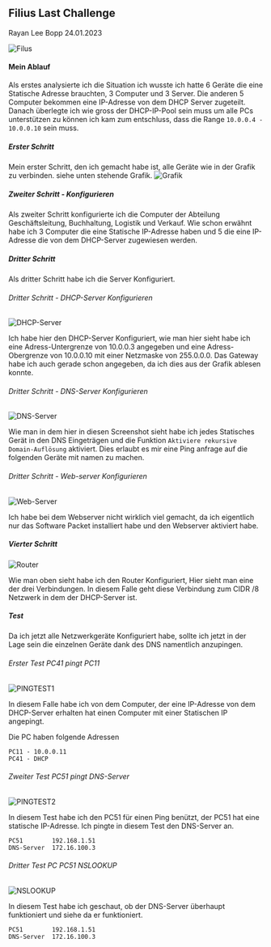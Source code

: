 ## Filius Last Challenge
Rayan Lee Bopp
24.01.2023

![Filus](ImagesDok/FIL1.png)

#### Mein Ablauf

Als erstes analysierte ich die Situation ich wusste ich hatte 6 Geräte die eine Statische Adresse brauchten, 3 Computer und 3 Server.
Die anderen 5 Computer bekommen eine IP-Adresse von dem DHCP Server zugeteilt.
Danach überlegte ich wie gross der DHCP-IP-Pool sein muss um alle PCs unterstützen zu können ich kam zum entschluss, dass die Range `10.0.0.4 - 10.0.0.10` sein muss.

##### Erster Schritt

Mein erster Schritt, den ich gemacht habe ist, alle Geräte wie in der Grafik zu verbinden. siehe unten stehende Grafik.
![Grafik](ImagesDok/FILVORLAGE.png)

##### Zweiter Schritt - Konfigurieren

Als zweiter Schritt konfigurierte ich die Computer der Abteilung Geschäftsleitung, Buchhaltung, Logistik und Verkauf.
Wie schon erwähnt habe ich 3 Computer die eine Statische IP-Adresse haben und 5 die eine IP-Adresse die von dem DHCP-Server zugewiesen werden.

##### Dritter Schritt

Als dritter Schritt habe ich die Server Konfiguriert.

###### Dritter Schritt - DHCP-Server Konfigurieren
![DHCP-Server](ImagesDok/DHCP.jpg)

Ich habe hier den DHCP-Server Konfiguriert, wie man hier sieht habe ich eine Adress-Untergrenze von 10.0.0.3 angegeben und eine Adress-Obergrenze von 10.0.0.10 mit einer Netzmaske von 255.0.0.0. Das Gateway habe ich auch gerade schon angegeben, da ich dies aus der Grafik ablesen konnte.

###### Dritter Schritt - DNS-Server Konfigurieren
![DNS-Server](ImagesDok/DNS.jpg)

Wie man in dem hier in diesen Screenshot sieht habe ich jedes Statisches Gerät in den DNS Eingeträgen und die Funktion `Aktiviere rekursive Domain-Auflösung` aktiviert.
Dies erlaubt es mir eine Ping anfrage auf die folgenden Geräte mit namen zu machen.

###### Dritter Schritt - Web-server Konfigurieren
![Web-Server](ImagesDok/Webserver.p.jpg)

Ich habe bei dem Webserver nicht wirklich viel gemacht, da ich eigentlich nur das Software Packet installiert habe und den Webserver aktiviert habe.

##### Vierter Schritt
![Router](ImagesDok/rt.jpg)

Wie man oben sieht habe ich den Router Konfiguriert, Hier sieht man eine der drei Verbindungen. In diesem Falle geht diese Verbindung zum CIDR /8 Netzwerk in dem der DHCP-Server ist.

##### Test

Da ich jetzt alle Netzwerkgeräte Konfiguriert habe, sollte ich jetzt in der Lage sein die einzelnen Geräte dank des DNS namentlich anzupingen.

###### Erster Test PC41 pingt PC11
![PINGTEST1](ImagesDok/pingPC41.jpg)

In diesem Falle habe ich von dem Computer, der eine IP-Adresse von dem DHCP-Server erhalten hat einen Computer mit einer Statischen IP angepingt.

Die PC haben folgende Adressen
````
PC11 - 10.0.0.11
PC41 - DHCP
````

###### Zweiter Test PC51 pingt DNS-Server
![PINGTEST2](ImagesDok/PC51DNS-Server.jpg)

In diesem Test habe ich den PC51 für einen Ping benützt, der PC51 hat eine statische IP-Adresse. Ich pingte in diesem Test den DNS-Server an.
````
PC51        192.168.1.51
DNS-Server  172.16.100.3
````

###### Dritter Test PC PC51 NSLOOKUP
![NSLOOKUP](ImagesDok/NSLOOKUPPC51.jpg)

In diesem Test habe ich geschaut, ob der DNS-Server überhaupt funktioniert und siehe da er funktioniert.

````
PC51        192.168.1.51
DNS-Server  172.16.100.3
````
